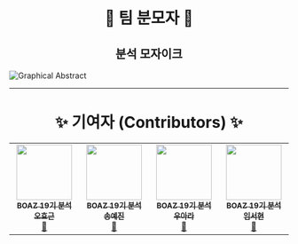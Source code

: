 <h1 align='center'> 🥸 팀 분모자 🥸 </h1>
<h2 align='center'> 분석 모자이크 </h2>

![Graphical Abstract](https://user-images.githubusercontent.com/42334717/214239743-3f7e92da-ca83-45cb-9efc-911e404ad555.png)

---

<h1 align='center'> ✨ 기여자 (Contributors) ✨ </h1>

<!-- ALL-CONTRIBUTORS-LIST:START - Do not remove or modify this section -->
<!-- prettier-ignore-start -->
<!-- markdownlint-disable -->
<table align='center'>
  <tr>
    <td align="center"><a href="https://github.com/Zerohertz"><img src="https://user-images.githubusercontent.com/42334717/214241854-e5850f0f-3b64-41e5-ae30-9ce7d17ca1af.png" width="100px;" alt=""/><br/><sub><b>BOAZ 19기 분석 오효근</b></sub></a><br /><a href="https://github.com/BOAZ-bigdata" title="BOAZ">🐘</a></td>
    <td align="center"><a href="https://github.com/yejincode"><img src="https://user-images.githubusercontent.com/42334717/214241854-e5850f0f-3b64-41e5-ae30-9ce7d17ca1af.png" width="100px;" alt=""/><br/><sub><b>BOAZ 19기 분석 송예진</b></sub></a><br /><a href="https://github.com/BOAZ-bigdata" title="BOAZ">🐘</a></td>
    <td align="center"><a href="https://github.com/woo-ara"><img src="https://user-images.githubusercontent.com/42334717/214241854-e5850f0f-3b64-41e5-ae30-9ce7d17ca1af.png" width="100px;" alt=""/><br/><sub><b>BOAZ 19기 분석 우아라</b></sub></a><br /><a href="https://github.com/BOAZ-bigdata" title="BOAZ">🐘</a></td>
    <td align="center"><a href="https://github.com/seohl16"><img src="https://user-images.githubusercontent.com/42334717/214241854-e5850f0f-3b64-41e5-ae30-9ce7d17ca1af.png" width="100px;" alt=""/><br/><sub><b>BOAZ 19기 분석 임서현</b></sub></a><br /><a href="https://github.com/BOAZ-bigdata" title="BOAZ">🐘</a></td>
  </tr>
</table>

<!-- markdownlint-restore -->
<!-- prettier-ignore-end -->

<!-- ALL-CONTRIBUTORS-LIST:END -->